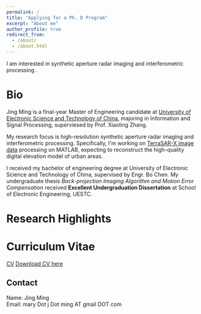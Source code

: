 ```yaml
---
permalink: /
title: "Applying for a Ph. D Program"
excerpt: "About me"
author_profile: true
redirect_from:
  - /about/
  - /about.html
---
```


I am interested in synthetic aperture radar imaging and interferometric processing .

Bio
======
Jing Ming is a final-year Master of Engineering candidate at [University of Electronic Science and Technology of China](https://en.uestc.edu.cn/), majoring in Information and Signal Processing, superviesed by Prof. Xiaoling Zhang.

My research focus is high-resolution synthetic aperture radar imaging and interferometric processing. Specifically, I'm working on [TerraSAR-X image data](https://earth.esa.int/web/eoportal/satellite-missions/t/terrasar-x) processing on MATLAB, expecting to reconstruct the high-quality digital elevation model of urban areas.

I received my bachelor of engineering degree at University of Electronic Science and Technology of China, supervised by Engr. Bo Chen. My undergraduate thesis *Back-projection Imaging Algorithm and Motion Error Compensation* received **Excellent Undergraduation Dissertation** at School of Electronic Engineering, UESTC.

Research Highlights
======

Curriculum Vitae
======
[CV](https://jingming2019.github.io/CurriculumVitae)
[Download CV here](https://github.com/JingMing2019/CurriculumVitae/raw/master/cv_JingMing_1025.pdf)


Contact
------
Name: Jing Ming  
Email: mary Dot j Dot ming AT gmail DOT com
